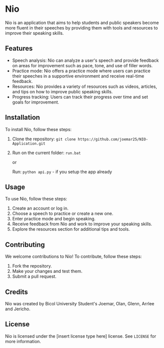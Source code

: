 # Nio

Nio is an application that aims to help students and public speakers become more fluent in their speeches by providing them with tools and resources to improve their speaking skills.

## Features

- Speech analysis: Nio can analyze a user's speech and provide feedback on areas for improvement such as pace, tone, and use of filler words.
- Practice mode: Nio offers a practice mode where users can practice their speeches in a supportive environment and receive real-time feedback.
- Resources: Nio provides a variety of resources such as videos, articles, and tips on how to improve public speaking skills.
- Progress tracking: Users can track their progress over time and set goals for improvement.

## Installation

To install Nio, follow these steps:

1. Clone the repository: `git clone https://github.com/joemar25/NIO-Application.git`
2. Run on the current folder: `run.bat`

    or

    Run: `python api.py` - if you setup the app already

## Usage

To use Nio, follow these steps:

1. Create an account or log in.
2. Choose a speech to practice or create a new one.
3. Enter practice mode and begin speaking.
4. Receive feedback from Nio and work to improve your speaking skills.
5. Explore the resources section for additional tips and tools.

## Contributing

We welcome contributions to Nio! To contribute, follow these steps:

1. Fork the repository.
2. Make your changes and test them.
3. Submit a pull request.

## Credits

Nio was created by Bicol University Student's Joemar, Olan, Glenn, Arrlee and Jericho.

## License

Nio is licensed under the [insert license type here] license. See `LICENSE` for more information.
